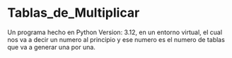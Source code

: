 # Tablas_de_Multiplicar
Un programa hecho en Python Version: 3.12, en un entorno virtual, el cual nos va a decir un numero al principio y ese numero es el numero de tablas que va a generar una por una.
